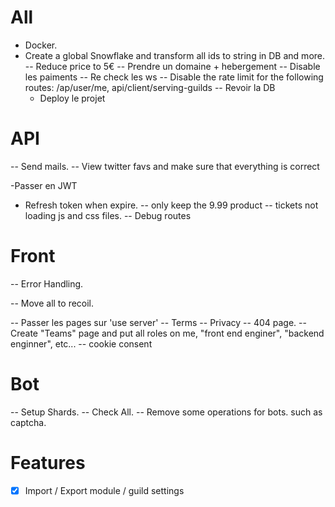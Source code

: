 # All

- Docker.
- Create a global Snowflake and transform all ids to string in DB and more.
  -- Reduce price to 5€
  -- Prendre un domaine + hebergement
  -- Disable les paiments
  -- Re check les ws
  -- Disable the rate limit for the following routes: /ap/user/me, api/client/serving-guilds
  -- Revoir la DB
  - Deploy le projet

# API

-- Send mails.
-- View twitter favs and make sure that everything is correct

-Passer en JWT

- Refresh token when expire.
  -- only keep the 9.99 product
  -- tickets not loading js and css files.
  -- Debug routes

# Front

-- Error Handling.

-- Move all to recoil.

-- Passer les pages sur 'use server'
-- Terms
-- Privacy
-- 404 page.
-- Create "Teams" page and put all roles on me, "front end enginer", "backend enginner", etc...
-- cookie consent

# Bot

-- Setup Shards.
-- Check All.
-- Remove some operations for bots. such as captcha.

# Features

- [x] Import / Export module / guild settings
